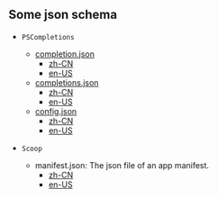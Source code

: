 ## Some json schema

-   `PSCompletions`

    -   [completion.json](https://abgox.github.io/schema/PSCompletions/completion.json)
        -   [zh-CN](https://abgox.github.io/schema/PSCompletions/zh-CN/completion.json)
        -   [en-US](https://abgox.github.io/schema/PSCompletions/en-US/completion.json)
    -   [completions.json](https://abgox.github.io/schema/PSCompletions/completions.json)
        -   [zh-CN](https://abgox.github.io/schema/PSCompletions/zh-CN/completions.json)
        -   [en-US](https://abgox.github.io/schema/PSCompletions/en-US/completions.json)
    -   [config.json](https://abgox.github.io/schema/PSCompletions/config.json)
        -   [zh-CN](https://abgox.github.io/schema/PSCompletions/zh-CN/config.json)
        -   [en-US](https://abgox.github.io/schema/PSCompletions/en-US/config.json)

-   `Scoop`
    -   manifest.json: The json file of an app manifest.
        -   [zh-CN](https://abgox.github.io/schema/scoop/zh-CN/manifest.json)
        -   [en-US](https://abgox.github.io/schema/scoop/en-US/manifest.json)
